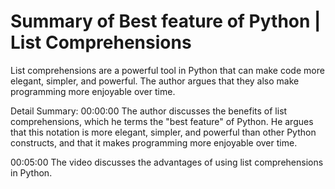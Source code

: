# Summary of Best feature of Python | List Comprehensions

List comprehensions are a powerful tool in Python that can make code more elegant, simpler, and powerful. The author argues that they also make programming more enjoyable over time.

Detail Summary: 
00:00:00
The author discusses the benefits of list comprehensions, which he terms the "best feature" of Python. He argues that this notation is more elegant, simpler, and powerful than other Python constructs, and that it makes programming more enjoyable over time.

00:05:00
The video discusses the advantages of using list comprehensions in Python.

